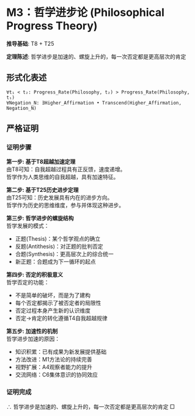 # M3：哲学进步论 (Philosophical Progress Theory)  

**推导基础**: T8 + T25  

**定理陈述**: 哲学进步是加速的、螺旋上升的，每一次否定都是更高层次的肯定  

## 形式化表述  
```  
∀t₁ < t₂: Progress_Rate(Philosophy, t₂) > Progress_Rate(Philosophy, t₁)  
∀Negation_N: ∃Higher_Affirmation • Transcend(Higher_Affirmation, Negation_N)  
```  

## 严格证明  

### 证明步骤  

**第一步: 基于T8超越加速定理**  
由T8可知：自我超越过程具有正反馈，速度递增。  
哲学作为人类思维的自我超越，具有加速特征。  

**第二步: 基于T25历史进步定理**  
由T25可知：历史发展具有内在的进步方向。  
哲学作为历史的思维维度，参与并体现这种进步。  

**第三步: 哲学进步的螺旋结构**  
哲学发展的模式：  
- 正题(Thesis)：某个哲学观点的确立  
- 反题(Antithesis)：对正题的批判否定  
- 合题(Synthesis)：更高层次上的综合统一  
- 新正题：合题成为下一循环的起点  

**第四步: 否定的积极意义**  
哲学否定的功能：  
- 不是简单的破坏，而是为了建构  
- 每个否定都揭示了被否定者的局限性  
- 否定过程本身产生新的认识维度  
- 否定→肯定的转化遵循T4自我超越规律  

**第五步: 加速性的机制**  
哲学进步加速的原因：  
- 知识积累：已有成果为新发展提供基础  
- 方法改进：M1方法论的持续完善  
- 视野扩展：A4观察者能力的提升  
- 交流网络：C6集体意识的协同效应  

### 证明完成  
∴ 哲学进步是加速的、螺旋上升的，每一次否定都是更高层次的肯定 □  